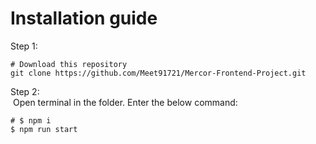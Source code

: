 # Installation guide


Step 1:

    # Download this repository
    git clone https://github.com/Meet91721/Mercor-Frontend-Project.git

Step 2:  
&nbsp;Open terminal in the folder. Enter the below command:
    
    # $ npm i
    $ npm run start
